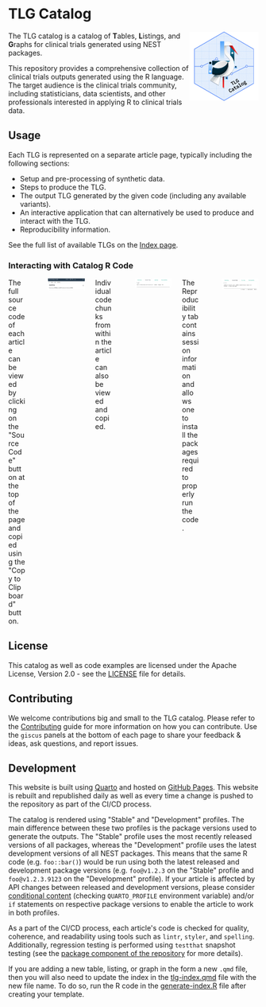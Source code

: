 # TLG Catalog

<a href='https://insightsengineering.github.io/tlg-catalog/'><img src="assets/img/logo.png" align="right" height="139" style="max-width: 100%; max-height: 139px;"/></a>

The TLG catalog is a catalog of **T**ables, **L**istings, and **G**raphs for clinical trials generated using NEST packages.

This repository provides a comprehensive collection of clinical trials outputs generated using the R language.
The target audience is the clinical trials community, including statisticians, data scientists, and other professionals interested in applying R to clinical trials data.

## Usage

Each TLG is represented on a separate article page, typically including the following sections:

- Setup and pre-processing of synthetic data.
- Steps to produce the TLG.
- The output TLG generated by the given code (including any available variants).
- An interactive application that can alternatively be used to produce and interact with the TLG.
- Reproducibility information.

See the full list of available TLGs on the [Index page](tlg-index.qmd).

### Interacting with Catalog R Code

<div class="columns">
<div class="column" style="vertical-align: middle; width: 30%; padding-right: 5%">
The full source code of each article can be viewed by clicking on the "Source Code" button at the top of the page and copied using the "Copy to Clipboard" button.
</div>

<div class="column" style="vertical-align: middle; width: 65%">
<img src="assets/img/article-code-copy.gif" style="max-width: 100%; max-height: 100%"/>
</div>

<div class="column" style="vertical-align: middle; width: 30%; padding-right: 5%">
Individual code chunks from within the article can also be viewed and copied.
</div>

<div class="column" style="vertical-align: middle; width: 65%">
<a><img src="assets/img/chunk-code-copy.gif" style="max-width: 100%; max-height: 100%"/></a>
</div>

<div class="column" style="vertical-align: middle; width: 30%; padding-right: 5%">
The Reproducibility tab contains session information and allows one to install the packages required to properly run the code.
</div>

<div class="column" style="vertical-align: middle; width: 65%">
<a><img src="assets/img/article-lock-download.gif" style="max-width: 100%; max-height: 100%"/></a>
</div>
</div>

## License

This catalog as well as code examples are licensed under the Apache License, Version 2.0 - see the [LICENSE](LICENSE) file for details.

## Contributing

We welcome contributions big and small to the TLG catalog.
Please refer to the [Contributing](CONTRIBUTING.md) guide for more information on how you can contribute.
Use the `giscus` panels at the bottom of each page to share your feedback & ideas, ask questions, and report issues.

## Development

This website is built using [Quarto](https://quarto.org/) and hosted on [GitHub Pages](https://pages.github.com/).
This website is rebuilt and republished daily as well as every time a change is pushed to the repository as part of the CI/CD process.

The catalog is rendered using "Stable" and "Development" profiles.
The main difference between these two profiles is the package versions used to generate the outputs.
The "Stable" profile uses the most recently released versions of all packages, whereas the "Development" profile uses the latest development versions of all NEST packages.
This means that the same R code (e.g. `foo::bar()`) would be run using both the latest released and development package versions (e.g. `foo@v1.2.3` on the "Stable" profile and `foo@v1.2.3.9123` on the "Development" profile).
If your article is affected by API changes between released and development versions, please consider [conditional content](https://quarto.org/docs/authoring/conditional.html) (checking `QUARTO_PROFILE` environment variable) and/or `if` statements on respective package versions to enable the article to work in both profiles.

As a part of the CI/CD process, each article's code is checked for quality, coherence, and readability using tools such as `lintr`, `styler`, and `spelling`.
Additionally, regression testing is performed using `testthat` snapshot testing (see the [package component of the repository](https://github.com/insightsengineering/tlg-catalog/tree/main/package) for more details).

If you are adding a new table, listing, or graph in the form a new `.qmd` file, then you will also need to update the index in the [tlg-index.qmd](tlg-index.qmd) file with the new file name.
To do so, run the R code in the [generate-index.R](generate-index.R) file after creating your template.
